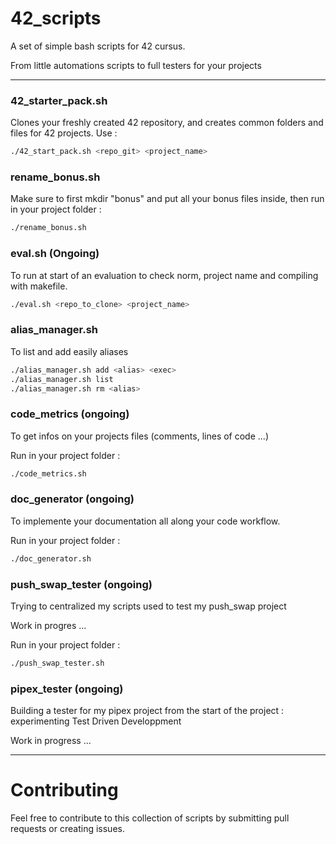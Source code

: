 # 42_scripts
A set of simple bash scripts for 42 cursus.

From little automations scripts to full testers for your projects

---

### 42_starter_pack.sh
Clones your freshly created 42 repository, and creates common folders and files for 42 projects.
Use :
```bash
./42_start_pack.sh <repo_git> <project_name>
```

### rename_bonus.sh 
Make sure to first mkdir "bonus" and put all your bonus files inside, then run in your project folder :
```bash
./rename_bonus.sh
```

### eval.sh (Ongoing)
To run at start of an evaluation to check norm, project name and compiling with makefile.
```bash
./eval.sh <repo_to_clone> <project_name>
```

### alias_manager.sh 
To list and add easily aliases
```bash
./alias_manager.sh add <alias> <exec>
./alias_manager.sh list
./alias_manager.sh rm <alias>
```

### code_metrics (ongoing)
To get infos on your projects files (comments, lines of code ...)

Run in your project folder :
```bash
./code_metrics.sh
```

### doc_generator (ongoing)
To implemente your documentation all along your code workflow.

Run in your project folder :
```bash
./doc_generator.sh
```

### push_swap_tester (ongoing)
Trying to centralized my scripts used to test my push_swap project

Work in progres ...

Run in your project folder :
```bash
./push_swap_tester.sh
```

### pipex_tester (ongoing)
Building a tester for my pipex project from the start of the project : experimenting Test Driven Developpment

Work in progress ...

---

# Contributing

Feel free to contribute to this collection of scripts by submitting pull requests or creating issues.
